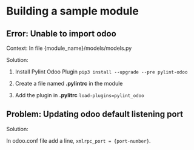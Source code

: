 # Building a sample module

## Error: Unable to import odoo 

Context: In file {module_name}/models/models.py

Solution:

1. Install Pylint Odoo Plugin 
  ```pip3 install --upgrade --pre pylint-odoo```

2. Create a file named **.pylintrc** in the module 

3. Add the plugin in **.pylitrc**
  ```load-plugins=pylint_odoo```

## Problem: Updating odoo default listening port

Solution:

In odoo.conf file add a line, ```xmlrpc_port = {port-number}```.
